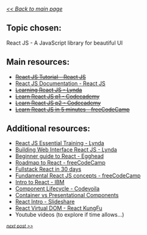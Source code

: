 _[<< Back to main page](https://maggievu.github.io/learning-reactjs/)_

## Topic chosen:
React JS - A JavaScript library for beautiful UI

## Main resources:
- ~~[React JS Tutorial - React JS](https://reactjs.org/tutorial/tutorial.html)~~
- [React JS Documentation - React JS](https://reactjs.org/docs/hello-world.html)
- ~~[Learning React JS - Lynda](https://www.lynda.com/React-js-tutorials/Learning-React-js/645064-2.html?org=langara.ca)~~
- ~~[Learn React JS p1 - Codecademy](https://www.codecademy.com/learn/react-101)~~
- ~~[Learn React JS p2 - Codecademy](https://www.codecademy.com/courses/react-102)~~
- ~~[Learn React JS in 5 minutes - freeCodeCamp](https://medium.freecodecamp.org/learn-react-js-in-5-minutes-526472d292f4)~~

## Additional resources:
- [React JS Essential Training - Lynda](https://www.lynda.com/React-js-tutorials/React-js-Essential-Training/496905-2.html?org=langara.ca)
- [Building Web Interface React JS - Lynda](https://www.lynda.com/React-js-tutorials/Building-Web-Interface-React-js/495271-2.html?org=langara.ca)
- [Beginner guide to React - Egghead](https://egghead.io/courses/the-beginner-s-guide-to-react)
- [Roadmap to React - freeCodeCamp](https://medium.freecodecamp.org/learning-react-roadmap-from-scratch-to-advanced-bff7735531b6)
- [Fullstack React in 30 days](https://www.fullstackreact.com/30-days-of-react/day-5)
- [Fundamental React JS concepts - freeCodeCamp](https://medium.freecodecamp.org/all-the-fundamental-react-js-concepts-jammed-into-this-single-medium-article-c83f9b53eac2)
- [Intro to React - IBM](https://www.ibm.com/developerworks/library/wa-react-intro/index.html)
- [Component Lifecycle - Codevoila](https://www.codevoila.com/post/57/reactjs-tutorial-react-component-lifecycle)
- [Container vs Presentational Components](https://medium.com/@learnreact/container-components-c0e67432e005)
- [React Intro - Slideshare](https://www.slideshare.net/EdurekaIN/react-components-lifecycle-react-tutorial-for-beginners-reactjs-training-edureka)
- [React Virtual DOM - React KungFu](http://reactkungfu.com/2015/10/the-difference-between-virtual-dom-and-dom/)
- Youtube videos (to explore if time allows...)

_<sub>[next post >>](week-09-17)</sub>_
